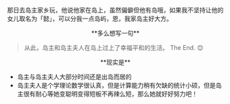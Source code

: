 那日去岛主家乡玩，他说他家在岛上，虽然偏僻但他有岛哦，如果我不坚持让他的女儿取名为「懿」，可以分我一点岛屿，恩，我家岛主好大方。

<center>**多么想写一句**</center>

>从此，岛主和岛主夫人在岛上过上了幸福平和的生活。
> The End. 
>😊 



<center>**现实是**</center>

- 岛主与岛主夫人大部分时间还是出岛而居的
- 岛主夫人是个学理论数学很认真，但是计算能力稍有欠缺的统计小硕，但是岛主很有耐心等她变聪明变得短板不再辣么短，那么她就好好努力吧！
